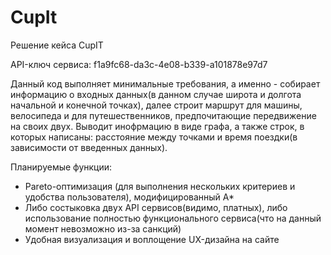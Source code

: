 # CupIt
Решение кейса CupIT

API-ключ сервиса: f1a9fc68-da3c-4e08-b339-a101878e97d7

Данный код выполняет минимальные требования, а именно - собирает информацию о входных данных(в данном случае широта и долгота начальной и конечной точках), далее строит маршрут для машины, велосипеда и для путешественников, предпочитающие передвижение на своих двух. Выводит инофрмацию в виде графа, а также строк, в которых написаны: расстояние между точками и время поездки(в зависимости от введенных данных).

Планируемые функции:
* Pareto-оптимизация (для выполнения нескольких критериев и удобства пользователя), модифицированный А*
* Либо состыковка двух API сервисов(видимо, платных), либо использование полностью функционального сервиса(что на данный момент невозможно из-за санкций)
* Удобная визуализация и воплощение UX-дизайна на сайте

